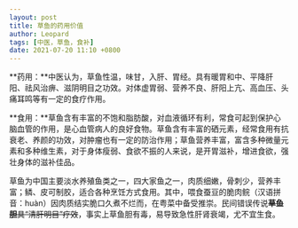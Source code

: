 ```yaml
---
layout: post
title: 草鱼的药用价值
author: Leopard
tags: [中医，草鱼，食补]
date: 2021-07-20 11:10 +0800
---
```


**药用：**中医认为，草鱼性温，味甘，入肝、胃经。具有暖胃和中、平降肝阳、祛风治痹、滋阴明目之功效。对体虚胃弱、营养不良、肝阳上亢、高血压、头痛耳鸣等有一定的食疗作用。

**食用：**草鱼含有丰富的不饱和脂肪酸，对血液循环有利，常食可起到保护心脑血管的作用，是心血管病人的良好食物。草鱼含有丰富的硒元素，经常食用有抗衰老、养颜的功效，对肿瘤也有一定的防治作用；草鱼营养丰富，富含多种微量元素和多种维生素，对于身体瘦弱、食欲不振的人来说，是开胃滋补，增进食欲，强壮身体的滋补佳品。

草鱼为中国主要淡水养殖鱼类之一，四大家鱼之一，肉质细嫩，骨刺少，营养丰富；鳞、皮可制胶，适合各种烹饪方式食用。其中，喂食蚕豆的脆肉鲩（汉语拼音：huàn）因肉质结实脆口久煮不烂而，在粤菜中备受推崇。民间错误传说~~**草鱼胆**具“清肝明目”疗效~~，事实上草鱼胆有毒，易导致急性肝肾衰竭，尤不宜生食。


